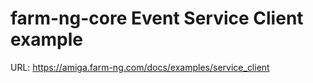 # farm-ng-core Event Service Client example

URL: https://amiga.farm-ng.com/docs/examples/service_client
